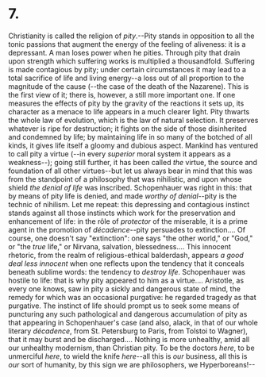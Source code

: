 # 7.

Christianity is called the religion of _pity_.--Pity stands in
opposition to all the tonic passions that augment the energy of the
feeling of aliveness: it is a depressant. A man loses power when he
pities. Through pity that drain upon strength which suffering works is
multiplied a thousandfold. Suffering is made contagious by pity; under
certain circumstances it may lead to a total sacrifice of life and
living energy--a loss out of all proportion to the magnitude of the
cause (--the case of the death of the Nazarene). This is the first view
of it; there is, however, a still more important one. If one measures
the effects of pity by the gravity of the reactions it sets up, its
character as a menace to life appears in a much clearer light. Pity
thwarts the whole law of evolution, which is the law of natural
selection. It preserves whatever is ripe for destruction; it fights on
the side of those disinherited and condemned by life; by maintaining
life in so many of the botched of all kinds, it gives life itself a
gloomy and dubious aspect. Mankind has ventured to call pity a virtue
(--in every _superior_ moral system it appears as a weakness--); going
still further, it has been called _the_ virtue, the source and
foundation of all other virtues--but let us always bear in mind that
this was from the standpoint of a philosophy that was nihilistic, and
upon whose shield _the denial of life_ was inscribed. Schopenhauer was
right in this: that by means of pity life is denied, and made _worthy of
denial_--pity is the technic of nihilism. Let me repeat: this depressing
and contagious instinct stands against all those instincts which work
for the preservation and enhancement of life: in the rôle of _protector_
of the miserable, it is a prime agent in the promotion of
_décadence_--pity persuades to extinction.... Of course, one doesn't say
"extinction": one says "the other world," or "God," or "the _true_
life," or Nirvana, salvation, blessedness.... This innocent rhetoric,
from the realm of religious-ethical balderdash, appears _a good deal
less innocent_ when one reflects upon the tendency that it conceals
beneath sublime words: the tendency to _destroy life_. Schopenhauer was
hostile to life: that is why pity appeared to him as a virtue....
Aristotle, as every one knows, saw in pity a sickly and dangerous state
of mind, the remedy for which was an occasional purgative: he regarded
tragedy as that purgative. The instinct of life should prompt us to seek
some means of puncturing any such pathological and dangerous
accumulation of pity as that appearing in Schopenhauer's case (and also,
alack, in that of our whole literary _décadence_, from St. Petersburg to
Paris, from Tolstoi to Wagner), that it may burst and be discharged....
Nothing is more unhealthy, amid all our unhealthy modernism, than
Christian pity. To be the doctors _here_, to be unmerciful _here_, to
wield the knife _here_--all this is _our_ business, all this is _our_
sort of humanity, by this sign we are philosophers, we Hyperboreans!--


